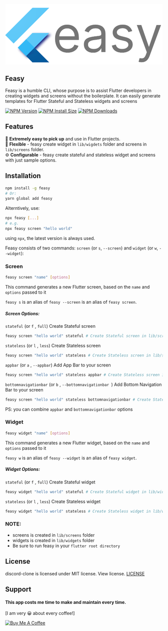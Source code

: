<p align="center">
  <img src="https://github.com/kirwa-KO/feasy/blob/main/readme/logo.svg" />
</p>

## Feasy
Feasy is a humble CLI, whose purpose is to assist Flutter developers in creating widgets and screens without the boilerplate. It can easily generate templates for Flutter Stateful and Stateless widgets and screens

  [![NPM Version][npm-version-image]][npm-url]
  [![NPM Install Size][npm-install-size-image]][npm-install-size-url]
  [![NPM Downloads][npm-downloads-image]][npm-downloads-url]

## Features
🚀 **Extremely easy to pick up** and use in Flutter projects.<br/>
🐙 **Flexible** - feasy create widget in `lib/wigdets` folder and screens in `lib/screens` folder.<br/>
⚙️ **Configurable** -  feasy create stateful and stateless widget and screens with just sample options.<br/>

## Installation

```bash
npm install -g feasy
# Or:
yarn global add feasy
```

Alterntively, use:
```bash
npx feasy [...]
# e.g.
npx feasy screen "hello world"
```
using `npx`, the latest version is always used.

Feasy consists of two commands: `screen` (or `s`, `--screen`) and `widget` (or `w`, `--widget`):

### Screen

```bash
feasy screen "name" [options]
```
This command generates a new Flutter screen, based on the `name` and `options` passed to it

`feasy s` is an alias of `feasy --screen` is an alias of `feasy screen`.

##### Screen Options:
`stateful` (or `f` , `full`) Create Stateful screen
```bash
feasy screen "hello world" stateful # Create Stateful screen in lib/screens with routename
```
`stateless` (or `l` , `less`) Create Stateless screen
```bash
feasy screen "hello world" stateless # Create Stateless screen in lib/screens with routename
```

`appbar` (or `a` , `--appbar`) Add App Bar to your screen
```bash
feasy screen "hello world" stateless appbar # Create Stateless screen in lib/screens with routename and App Bar
```

`bottomnavigationbar` (or `b` , `--bottomnavigationbar `) Add Bottom Navigation Bar to your screen
```bash
feasy screen "hello world" stateless bottomnavigationbar # Create Stateless screen in lib/screens with routename and Bottom Navigation Bar
```
PS: you can combine `appbar` and `bottomnavigationbar` options

### Widget

```bash
feasy widget "name" [options]
```
This command generates a new Flutter widget, based on the `name` and `options` passed to it

`feasy w` is an alias of `feasy --widget` is an alias of `feasy widget`.

##### Widget Options:
`stateful` (or `f` , `full`) Create Stateful widget
```bash
feasy widget "hello world" stateful # Create Stateful widget in lib/widgets
```
`stateless` (or `l` , `less`) Create Stateless widget
```bash
feasy widget "hello world" stateless # Create Stateless widget in lib/widgets
```

### NOTE:
- screens is created in `lib/screens` folder
- widgets is created in `lib/widgets` folder
- Be sure to run feasy in your `flutter root directory`

## License
discord-clone is licensed under MIT license. View license. [LICENSE](https://github.com/kirwa-KO/feasy/blob/main/LICENSE)

## Support
#### This app costs me time to make and maintain every time.
[I am very 😀 about every coffee!]

<a href="https://www.buymeacoffee.com/imranbaali" target="_blank"><img src="https://cdn.buymeacoffee.com/buttons/v2/default-yellow.png" alt="Buy Me A Coffee" height="41" width="174"></a>

[npm-downloads-image]: https://badgen.net/npm/dm/feasy
[npm-downloads-url]: https://npmcharts.com/compare/feasy?minimal=true
[npm-install-size-image]: https://badgen.net/packagephobia/install/feasy
[npm-install-size-url]: https://packagephobia.com/result?p=feasy
[npm-url]: https://www.npmjs.com/package/feasy
[npm-version-image]: https://badgen.net/npm/v/feasy